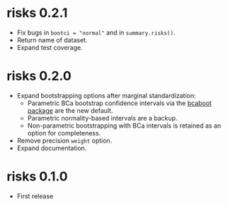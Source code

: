 # risks 0.2.1

* Fix bugs in `bootci = "normal"` and in `summary.risks()`.
* Return name of dataset.
* Expand test coverage.


# risks 0.2.0

* Expand bootstrapping options after marginal standardization:
   + Parametric BCa bootstrap confidence intervals via the [bcaboot package](https://cran.r-project.org/web/packages/bcaboot/) are the new default.
   + Parametric normality-based intervals are a backup.
   + Non-parametric bootstrapping with BCa intervals is retained as an option 
     for completeness.
* Remove precision `weight` option.
* Expand documentation.


# risks 0.1.0

* First release
